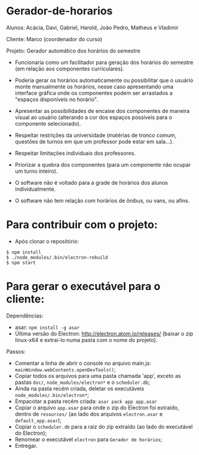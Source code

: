 # Gerador-de-horarios

Alunos: Acácia, Davi, Gabriel, Harold, João Pedro, Matheus e Vladimir

Cliente: Marco (coordenador do curso)

Projeto: Gerador automático dos horários do semestre


- Funcionaria como um facilitador para geração dos horários do semestre (em relação aos componentes curriculares).
- Poderia gerar os horários automaticamente ou possibilitar que o usuário monte manualmente os horários, nesse caso apresentando uma interface gráfica onde os componentes podem ser arrastados a "espaços disponíveis no horário".
- Apresentar as possibilidades de encaixe dos componentes de maneira visual ao usuário (alterando a cor dos espaços possíveis para o componente selecionado).
- Respeitar restrições da universidade (matérias de tronco comum, questões de turnos em que um professor pode estar em sala...).
- Respeitar limitações individuais dos professores.
- Priorizar a quebra dos componentes (para um componente não ocupar um turno inteiro).

- O software não é voltado para a grade de horários dos alunos individualmente.
- O software não tem relação com horários de ônibus, ou vans, ou afins.

# Para contribuir com o projeto:

- Após clonar o repositório:
```
$ npm install
$ ./node_modules/.bin/electron-rebuild
$ npm start
```

# Para gerar o executável para o cliente:

Dependências:
- asar: `npm install -g asar`
- Última versão do Electron: http://electron.atom.io/releases/ (baixar o zip linux-x64 e extraí-lo numa pasta com o nome do projeto).

Passos:
- Comentar a linha de abrir o console no arquivo main.js: `mainWindow.webContents.openDevTools()`;
- Copiar todos os arquivos para uma pasta chamada 'app', exceto as pastas `doc/`, `node_modules/electron*` e o `scheduler.db`;
- Ainda na pasta recém criada, deletar os executáveis `node_modules/.bin/electron*`;
- Empacotar a pasta recém criada: `asar pack app app.asar`
- Copiar o arquivo `app.asar` para onde o zip do Electron foi extraído, dentro de `resources/` (ao lado dos arquivos `electron.asar` e `default_app.asar`);
- Copiar o `scheduler.db` para a raiz do zip extraído (ao lado do executável do Electron);
- Renomear o executável `electron` para `Gerador de horários`;
- Entregar.
